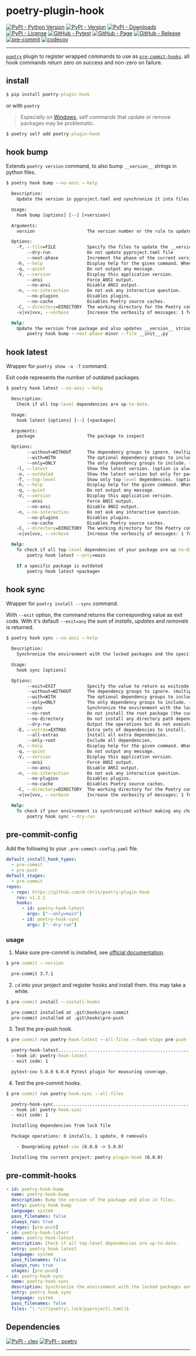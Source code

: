# poetry-plugin-hook

[![PyPI - Python Version](https://img.shields.io/pypi/pyversions/poetry-plugin-hook)](https://pypi.org/project/poetry-plugin-hook/)
[![PyPI - Version](https://img.shields.io/pypi/v/poetry-plugin-hook)](https://pypi.org/project/poetry-plugin-hook/)
[![PyPI - Downloads](https://img.shields.io/pypi/dm/poetry-plugin-hook)](https://pypi.org/project/poetry-plugin-hook/)
[![PyPI - License](https://img.shields.io/pypi/l/poetry-plugin-hook)](https://raw.githubusercontent.com/d-chris/poetry-plugin-hook/main/LICENSE)
[![GitHub - Pytest](https://img.shields.io/github/actions/workflow/status/d-chris/poetry-plugin-hook/pytest.yml?logo=github&label=pytest)](https://github.com/d-chris/poetry-plugin-hook/actions/workflows/pytest.yml)
[![GitHub - Page](https://img.shields.io/website?url=https%3A%2F%2Fd-chris.github.io%2Fpoetry-plugin-hook&up_message=pdoc&logo=github&label=documentation)](https://d-chris.github.io/poetry-plugin-hook)
[![GitHub - Release](https://img.shields.io/github/v/tag/d-chris/poetry-plugin-hook?logo=github&label=github)](https://github.com/d-chris/poetry-plugin-hook)
[![pre-commit](https://img.shields.io/badge/pre--commit-enabled-brightgreen?logo=pre-commit)](https://raw.githubusercontent.com/d-chris/poetry-plugin-hook/main/.pre-commit-config.yaml)
[![codecov](https://codecov.io/gh/d-chris/poetry-plugin-hook/graph/badge.svg?token=RNNV7TN8WZ)](https://codecov.io/gh/d-chris/poetry-plugin-hook)

---

[`poetry`](https://python-poetry.org/) plugin to register wrapped commands to use as [`pre-commit-hooks`](https://pre-commit.com/). all hook commands return zero on success and non-zero on failure.

## install

```cmd
$ pip install poetry-plugin-hook
```

or with `poetry`

> Especially on [Windows](https://python-poetry.org/docs/cli/#self), self commands that update or remove packages may be problematic.

```cmd
$ poetry self add poetry-plugin-hook
```

## hook bump

Extends `poetry version` command, to also bump `__version__` strings in python files.

```cmd
$ poetry hook bump --no-ansi --help

  Description:
    Update the version in pyproject.toml and synchronize it into files.

  Usage:
    hook bump [options] [--] [<version>]

  Arguments:
    version                    The version number or the rule to update the version.

  Options:
    -f, --file=FILE            Specify the files to update the __version__ string. [default: ["__init__.py"]] (multiple values allowed)
        --dry-run              Do not update pyproject.toml file
        --next-phase           Increment the phase of the current version
    -h, --help                 Display help for the given command. When no command is given display help for the list command.
    -q, --quiet                Do not output any message.
    -V, --version              Display this application version.
        --ansi                 Force ANSI output.
        --no-ansi              Disable ANSI output.
    -n, --no-interaction       Do not ask any interactive question.
        --no-plugins           Disables plugins.
        --no-cache             Disables Poetry source caches.
    -C, --directory=DIRECTORY  The working directory for the Poetry command (defaults to the current working directory).
    -v|vv|vvv, --verbose       Increase the verbosity of messages: 1 for normal output, 2 for more verbose output and 3 for debug.

  Help:
    Update the version from package and also updates __version__ strings in any given file.
        poetry hook bump --next-phase minor --file __init__.py
```

## hook latest

Wrapper for `poetry show -o -T` command.

Exit code represents the number of outdated packages.

```cmd
$ poetry hook latest --no-ansi --help

  Description:
    Check if all top-level dependencies are up-to-date.

  Usage:
    hook latest [options] [--] [<package>]

  Arguments:
    package                    The package to inspect

  Options:
        --without=WITHOUT      The dependency groups to ignore. (multiple values allowed)
        --with=WITH            The optional dependency groups to include. (multiple values allowed)
        --only=ONLY            The only dependency groups to include. (multiple values allowed)
    -l, --latest               Show the latest version. (option is always True)
    -o, --outdated             Show the latest version but only for packages that are outdated. (option is always True)
    -T, --top-level            Show only top-level dependencies. (option is always True)
    -h, --help                 Display help for the given command. When no command is given display help for the list command.
    -q, --quiet                Do not output any message.
    -V, --version              Display this application version.
        --ansi                 Force ANSI output.
        --no-ansi              Disable ANSI output.
    -n, --no-interaction       Do not ask any interactive question.
        --no-plugins           Disables plugins.
        --no-cache             Disables Poetry source caches.
    -C, --directory=DIRECTORY  The working directory for the Poetry command (defaults to the current working directory).
    -v|vv|vvv, --verbose       Increase the verbosity of messages: 1 for normal output, 2 for more verbose output and 3 for debug.

  Help:
    To check if all top-level dependencies of your package are up-to-date
        poetry hook latest --only=main

    If a specific package is outdated
        poetry hook latest <package>
```

## hook sync

Wrapper for `poetry install --sync` command.

With `--exit` option, the command returns the corresponding value as exit code. With it's default `--exit=any` the sum of *installs*, *updates* and *removals* is returned.

```cmd
$ poetry hook sync --no-ansi --help

  Description:
    Synchronize the environment with the locked packages and the specified groups.

  Usage:
    hook sync [options]

  Options:
        --exit=EXIT            Specify the value to return as exitcode. choices=['any', 'installs', 'updates', 'removals'] [default: "any"]
        --without=WITHOUT      The dependency groups to ignore. (multiple values allowed)
        --with=WITH            The optional dependency groups to include. (multiple values allowed)
        --only=ONLY            The only dependency groups to include. (multiple values allowed)
        --sync                 Synchronize the environment with the locked packages and the specified groups. (option is always True)
        --no-root              Do not install the root package (the current project).
        --no-directory         Do not install any directory path dependencies; useful to install dependencies without source code, e.g. for caching of Docker layers)
        --dry-run              Output the operations but do not execute anything (implicitly enables --verbose).
    -E, --extras=EXTRAS        Extra sets of dependencies to install. (multiple values allowed)
        --all-extras           Install all extra dependencies.
        --only-root            Exclude all dependencies.
    -h, --help                 Display help for the given command. When no command is given display help for the list command.
    -q, --quiet                Do not output any message.
    -V, --version              Display this application version.
        --ansi                 Force ANSI output.
        --no-ansi              Disable ANSI output.
    -n, --no-interaction       Do not ask any interactive question.
        --no-plugins           Disables plugins.
        --no-cache             Disables Poetry source caches.
    -C, --directory=DIRECTORY  The working directory for the Poetry command (defaults to the current working directory).
    -v|vv|vvv, --verbose       Increase the verbosity of messages: 1 for normal output, 2 for more verbose output and 3 for debug.

  Help:
    To check if your environment is synchronized without making any changes
        poetry hook sync --dry-run
```

## pre-commit-config

Add the following to your `.pre-commit-config.yaml` file.

```yaml
default_install_hook_types:
  - pre-commit
  - pre-push
default_stages:
  - pre-commit
repos:
  - repo: https://github.com/d-chris/poetry-plugin-hook
    rev: v1.2.1
    hooks:
      - id: poetry-hook-latest
        args: ["--only=main"]
      - id: poetry-hook-sync
        args: ["--dry-run"]
```

### usage

1. Make sure pre-commit is installed, see [official documentation](https://pre-commit.com/#installation).
  ```cmd
  $ pre-commit --version

    pre-commit 3.7.1
  ```
2. `cd` into your project and register hooks and install them. this may take a while.
  ```cmd
  $ pre-commit install --install-hooks

    pre-commit installed at .git\hooks\pre-commit
    pre-commit installed at .git\hooks\pre-push
  ```
3. Test the pre-push hook.
  ```cmd
  $ pre-commit run poetry-hook-latest --all-files --hook-stage pre-push

    poetry-hook-latest.......................................................Failed
    - hook id: poetry-hook-latest
    - exit code: 1

    pytest-cov 5.0.0 6.0.0 Pytest plugin for measuring coverage.
  ```
4. Test the pre-commit hooks.
  ```cmd
  $ pre-commit run poetry-hook-sync --all-files

    poetry-hook-sync.........................................................Failed
    - hook id: poetry-hook-sync
    - exit code: 1

    Installing dependencies from lock file

    Package operations: 0 installs, 1 update, 0 removals

      - Downgrading pytest-cov (6.0.0 -> 5.0.0)

    Installing the current project: poetry-plugin-hook (0.0.0)
  ```

## pre-commit-hooks

```yaml
- id: poetry-hook-bump
  name: poetry-hook-bump
  description: Bump the version of the package and also in files.
  entry: poetry hook bump
  language: system
  pass_filenames: false
  always_run: true
  stages: [pre-push]
- id: poetry-hook-latest
  name: poetry-hook-latest
  description: Check if all top-level dependencies are up-to-date.
  entry: poetry hook latest
  language: system
  pass_filenames: false
  always_run: true
  stages: [pre-push]
- id: poetry-hook-sync
  name: poetry-hook-sync
  description: Synchronize the environment with the locked packages and the specified groups.
  entry: poetry hook sync
  language: system
  pass_filenames: false
  files: ^(.*/)?(poetry\.lock|pyproject\.toml)$
```

## Dependencies

[![PyPI - cleo](https://img.shields.io/pypi/v/cleo?logo=pypi&logoColor=white&label=cleo)](https://pypi.org/project/cleo/)
[![PyPI - poetry](https://img.shields.io/pypi/v/poetry?logo=poetry&logoColor=white&label=poetry)](https://pypi.org/project/poetry/)

---
